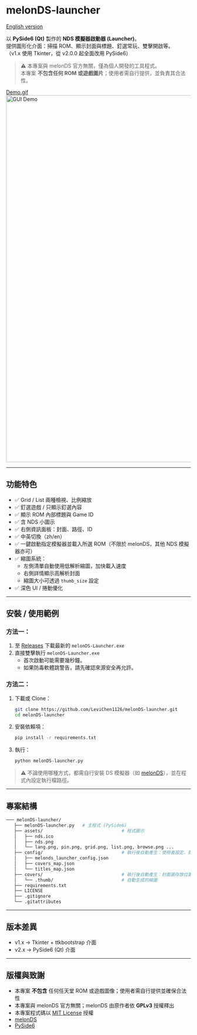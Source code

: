 # melonDS-launcher

[English version](./README.md)

以 **PySide6 (Qt)** 製作的 **NDS 模擬器啟動器 (Launcher)**。  
提供圖形化介面：掃描 ROM、顯示封面與標題、釘選常玩、雙擊開啟等。  
（v1.x 使用 Tkinter，從 v2.0.0 起全面改用 PySide6）

> ⚠️ 本專案與 melonDS 官方無關，僅為個人開發的工具程式。  
> 本專案 **不包含任何 ROM 或遊戲圖片**；使用者需自行提供，並負責其合法性。

[Demo.gif](./images/demo.gif)  
<a href="images/demo.gif">
    <img src="images/demo.gif" width="1000" alt="GUI Demo">
</a>  

---

## 功能特色
- ✅ Grid / List 兩種檢視、比例縮放
- ✅ 釘選遊戲 / 只顯示釘選內容
- ✅ 顯示 ROM 內部標題與 Game ID
- ✅ 含 NDS 小圖示
- ✅ 右側資訊面板：封面、路徑、ID
- ✅ 中英切換（zh/en）
- ✅ 一鍵啟動指定模擬器並載入所選 ROM（不限於 melonDS，其他 NDS 模擬器亦可）
- ✅ 縮圖系統：  
  - 左側清單自動使用低解析縮圖，加快載入速度  
  - 右側詳情顯示高解析封面  
  - 縮圖大小可透過 `thumb_size` 設定  
- ✅ 深色 UI / 捲動優化

---

## 安裝 / 使用範例

### 方法一：
1. 至 [Releases](https://github.com/LeviChen1126/melonDS-launcher/releases) 下載最新的 `melonDS-Launcher.exe`  
2. 直接雙擊執行 `melonDS-Launcher.exe`  
   - 首次啟動可能需要幾秒鐘。  
   - 如果防毒軟體跳警告，請先確認來源安全再允許。  

### 方法二：
1. 下載或 Clone：
   ```bash
   git clone https://github.com/LeviChen1126/melonDS-launcher.git
   cd melonDS-launcher
   ```

2. 安裝依賴項：
   ```bash
   pip install -r requirements.txt
   ```

3. 執行：
   ```bash
   python melonDS-launcher.py
   ```

> ⚠️ 不論使用哪種方式，都需自行安裝 DS 模擬器（如 [melonDS](https://melonds.kuribo64.net/)），並在程式內設定執行檔路徑。

---

## 專案結構
```bash
─── melonDS-launcher/
   ├── melonDS-launcher.py   # 主程式 (PySide6)
   ├── assets/                              # 程式圖示
   │   ├── nds.ico
   │   ├── nds.png
   │   └── lang.png, pin.png, grid.png, list.png, browse.png ...
   ├── config/                              # 執行後自動產生：使用者設定、封面/標題映射
   │   ├── melonds_launcher_config.json
   │   ├── covers_map.json
   │   └── titles_map.json
   ├── covers/                              # 執行後自動產生：封面圖存放位置
   │   └── .thumb/                          # 自動生成的縮圖
   ├── requirements.txt
   ├── LICENSE
   ├── .gitignore
   └── .gitattributes
```

---

## 版本差異
- v1.x → Tkinter + ttkbootstrap 介面  
- v2.x → PySide6 (Qt) 介面  

---

## 版權與致謝
- 本專案 **不包含** 任何任天堂 ROM 或遊戲圖像；使用者需自行提供並確保合法性  
- 本專案與 melonDS 官方無關；melonDS 由原作者依 **GPLv3** 授權釋出  
- 本專案程式碼以 [MIT License](./LICENSE) 授權  
- [melonDS](https://github.com/melonDS-emu/melonDS)  
- [PySide6](https://doc.qt.io/qtforpython/)  
